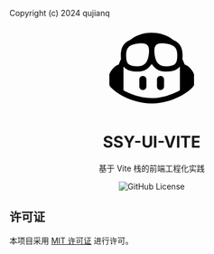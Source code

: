 Copyright (c) 2024 qujianq
<p align="center">
<div style="width:150px;margin:auto;">
<svg role="img" viewBox="0 0 24 24" xmlns="http://www.w3.org/2000/svg"><title>GitHub Copilot</title><path d="M23.922 16.997C23.061 18.492 18.063 22.02 12 22.02 5.937 22.02.939 18.492.078 16.997A.641.641 0 0 1 0 16.741v-2.869a.883.883 0 0 1 .053-.22c.372-.935 1.347-2.292 2.605-2.656.167-.429.414-1.055.644-1.517a10.098 10.098 0 0 1-.052-1.086c0-1.331.282-2.499 1.132-3.368.397-.406.89-.717 1.474-.952C7.255 2.937 9.248 1.98 11.978 1.98c2.731 0 4.767.957 6.166 2.093.584.235 1.077.546 1.474.952.85.869 1.132 2.037 1.132 3.368 0 .368-.014.733-.052 1.086.23.462.477 1.088.644 1.517 1.258.364 2.233 1.721 2.605 2.656a.841.841 0 0 1 .053.22v2.869a.641.641 0 0 1-.078.256Zm-11.75-5.992h-.344a4.359 4.359 0 0 1-.355.508c-.77.947-1.918 1.492-3.508 1.492-1.725 0-2.989-.359-3.782-1.259a2.137 2.137 0 0 1-.085-.104L4 11.746v6.585c1.435.779 4.514 2.179 8 2.179 3.486 0 6.565-1.4 8-2.179v-6.585l-.098-.104s-.033.045-.085.104c-.793.9-2.057 1.259-3.782 1.259-1.59 0-2.738-.545-3.508-1.492a4.359 4.359 0 0 1-.355-.508Zm2.328 3.25c.549 0 1 .451 1 1v2c0 .549-.451 1-1 1-.549 0-1-.451-1-1v-2c0-.549.451-1 1-1Zm-5 0c.549 0 1 .451 1 1v2c0 .549-.451 1-1 1-.549 0-1-.451-1-1v-2c0-.549.451-1 1-1Zm3.313-6.185c.136 1.057.403 1.913.878 2.497.442.544 1.134.938 2.344.938 1.573 0 2.292-.337 2.657-.751.384-.435.558-1.15.558-2.361 0-1.14-.243-1.847-.705-2.319-.477-.488-1.319-.862-2.824-1.025-1.487-.161-2.192.138-2.533.529-.269.307-.437.808-.438 1.578v.021c0 .265.021.562.063.893Zm-1.626 0c.042-.331.063-.628.063-.894v-.02c-.001-.77-.169-1.271-.438-1.578-.341-.391-1.046-.69-2.533-.529-1.505.163-2.347.537-2.824 1.025-.462.472-.705 1.179-.705 2.319 0 1.211.175 1.926.558 2.361.365.414 1.084.751 2.657.751 1.21 0 1.902-.394 2.344-.938.475-.584.742-1.44.878-2.497Z"/></svg>
</div>
</p>
<h1 align="center">SSY-UI-VITE</h1>
<p align="center">
  基于 Vite 栈的前端工程化实践
</p>

<p align="center">
<img alt="GitHub License" src="https://img.shields.io/github/license/qujianq/DLL">
</p>

## 许可证

   本项目采用 [MIT 许可证](https://opensource.org/licenses/MIT) 进行许可。
